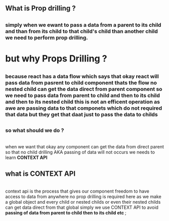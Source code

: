 ## What is Prop drilling ?


## <h3>simply when we ewant to pass a data from a parent to its child and than from its child to that child's child than another child we need to perform prop drilling. </h3>

## <h1>but why Props Drilling ?</h1>

## <h3>because react has a data flow which says that okay react will pass data from pasrent to child component thats the flow no nested child can get the data direct from parent component so we need to pass data from parent to child and then to its child and then to its nested child this is not an efficent operation as awe are passing data to that componets which do not required that data but they get that daat just to pass the data to childs </h3>

## <h3>so what should we do ? </h3> <br> when we want that okay any component can get the data from direct parent so that no child drilling AKA passing of data will not occurs we needs to learn <b>CONTEXT API</b>

## <h2>what is CONTEXT API </h2> <br> context api is the process that gives our component freedom to have access to data from anywhere no prop drilling is required here as we make a global object and every child or nested childs or even their nested childs can get data direct from that global simply we use CONTEXT API to avoid <b>passing of data from parent to child then to its child etc </b>;